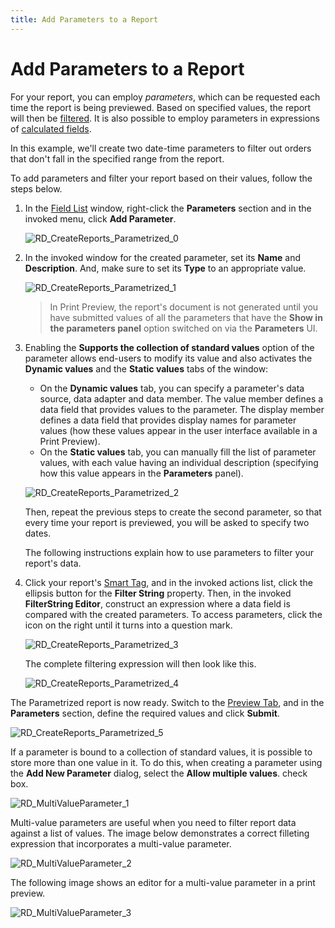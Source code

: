 ```yaml
---
title: Add Parameters to a Report
---
```

# Add Parameters to a Report
For your report, you can employ _parameters_, which can be requested each time the report is being previewed. Based on specified values, the report will then be [filtered](change-or-apply-data-filtering-to-a-report.md). It is also possible to employ parameters in expressions of [calculated fields](add-calculated-fields-to-a-report.md).

In this example, we'll create two date-time parameters to filter out orders that don't fall in the specified range from the report.

To add parameters and filter your report based on their values, follow the steps below.
1. In the [Field List](../report-designer-reference/report-designer-ui/field-list.md) window, right-click the **Parameters** section and in the invoked menu, click **Add Parameter**.
	
	![RD_CreateReports_Parametrized_0](../../../../images/img8356.png)
2. In the invoked window for the created parameter, set its **Name** and **Description**. And, make sure to set its **Type** to an appropriate value.
	
	![RD_CreateReports_Parametrized_1](../../../../images/img8357.png)
	
	> In Print Preview, the report's document is not generated until you have submitted values of all the parameters that have the **Show in the parameters panel** option switched on via the **Parameters** UI.
3. Enabling the **Supports the collection of standard values** option of the parameter allows end-users to modify its value and also activates the **Dynamic values** and the **Static values** tabs of the window:
	* On the **Dynamic values** tab, you can specify a parameter's data source, data adapter and data member. The value member defines a data field that provides values to the parameter. The display member defines a data field that provides display names for parameter values (how these values appear in the user interface available in a Print Preview).
	* On the **Static values** tab, you can manually fill the list of parameter values, with each value having an individual description (specifying how this value appears in the **Parameters** panel).
	
	![RD_CreateReports_Parametrized_2](../../../../images/img17327.png)
	
	Then, repeat the previous steps to create the second parameter, so that every time your report is previewed, you will be asked to specify two dates.
	
	The following instructions explain how to use parameters to filter your report's data.
4. Click your report's [Smart Tag](../report-designer-reference/report-designer-ui/smart-tag.md), and in the invoked actions list, click the ellipsis button for the **Filter String** property. Then, in the invoked **FilterString Editor**, construct an expression where a data field is compared with the created parameters. To access parameters, click the icon on the right until it turns into a question mark.
	
	![RD_CreateReports_Parametrized_3](../../../../images/img8358.png)
	
	The complete filtering expression will then look like this.
	
	![RD_CreateReports_Parametrized_4](../../../../images/img11080.png)

The Parametrized report is now ready. Switch to the [Preview Tab](../report-designer-reference/report-designer-ui/preview-tab.md), and in the **Parameters** section, define the required values and click **Submit**.

![RD_CreateReports_Parametrized_5](../../../../images/img8359.png)

If a parameter is bound to a collection of standard values, it is possible to store more than one value in it. To do this, when creating a parameter using the **Add New Parameter** dialog, select the **Allow multiple values**.
 check box.

![RD_MultiValueParameter_1](../../../../images/img122239.png)

Multi-value parameters are useful when you need to filter report data against a list of values. The image below demonstrates a correct filleting expression that incorporates a multi-value parameter.

![RD_MultiValueParameter_2](../../../../images/img122240.png)

The following image shows an editor for a multi-value parameter in a print preview.

![RD_MultiValueParameter_3](../../../../images/img122241.png)